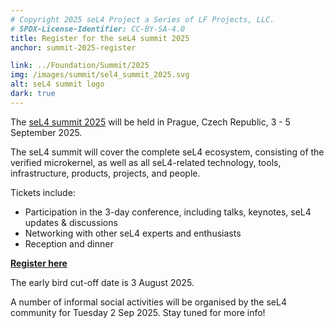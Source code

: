 ```yaml
---
# Copyright 2025 seL4 Project a Series of LF Projects, LLC.
# SPDX-License-Identifier: CC-BY-SA-4.0
title: Register for the seL4 summit 2025
anchor: summit-2025-register

link: ../Foundation/Summit/2025
img: /images/summit/sel4_summit_2025.svg
alt: seL4 summit logo
dark: true
---
```


The [seL4 summit 2025](../Foundation/Summit/2025) will be held in Prague,
Czech Republic, 3 - 5 September 2025.

The seL4 summit will cover the complete seL4 ecosystem, consisting of the
verified microkernel, as well as all seL4-related technology, tools,
infrastructure, products, projects, and people.

Tickets include:

- Participation in the 3-day conference, including talks, keynotes, seL4 updates
  & discussions
- Networking with other seL4 experts and enthusiasts
- Reception and dinner

**[Register here](https://events.linuxfoundation.org/sel4-summit/register/)**

The early bird cut-off date is 3 August 2025.

A number of informal social activities will be organised by the seL4 community
for Tuesday 2 Sep 2025. Stay tuned for more info!
